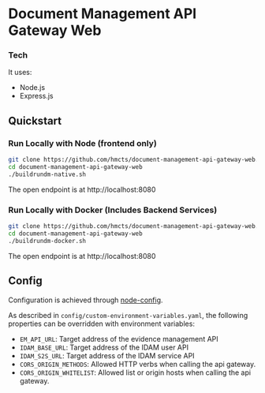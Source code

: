 # Document Management API Gateway Web 
### Tech

It uses:

* Node.js
* Express.js

## Quickstart

### Run Locally with Node (frontend only)
```bash
git clone https://github.com/hmcts/document-management-api-gateway-web.git
cd document-management-api-gateway-web
./buildrundm-native.sh
```
The open endpoint is at http://localhost:8080

### Run Locally with Docker (Includes Backend Services)
```bash
git clone https://github.com/hmcts/document-management-api-gateway-web.git
cd document-management-api-gateway-web
./buildrundm-docker.sh
```
The open endpoint is at http://localhost:8080

## Config

Configuration is achieved through [node-config](https://github.com/lorenwest/node-config).

As described in `config/custom-environment-variables.yaml`, the following properties can be overridden with environment variables:
* `EM_API_URL`: Target address of the evidence management API
* `IDAM_BASE_URL`: Target address of the IDAM user API
* `IDAM_S2S_URL`: Target address of the IDAM service API
* `CORS_ORIGIN_METHODS`: Allowed HTTP verbs when calling the api gateway.
* `CORS_ORIGIN_WHITELIST`: Allowed list or origin hosts when calling the api gateway.

